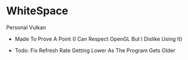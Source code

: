# WhiteSpace
Personal Vulkan
 - Made To Prove A Point (I Can Respect OpenGL But I Dislike Using It)
 
 - Todo: Fix Refresh Rate Getting Lower As The Program Gets Older

